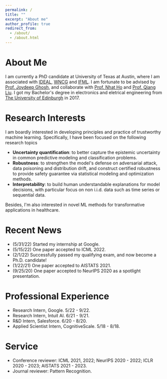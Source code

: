 ```yaml
---
permalink: /
title: ""
excerpt: "About me"
author_profile: true
redirect_from: 
  - /about/
  - /about.html
---
```

About Me
======
I am currently a PhD candidate at University of Texas at Austin, where I am associated with [IDEAL](https://www.ideal.ece.utexas.edu/index.html), [WNCG](https://www.wncg.org/) and [IFML](https://www.ifml.institute/). I am fortunate to be advised by [Prof. Joydeep Ghosh](https://www.ideal.ece.utexas.edu/~ghosh/), and collaborate with [Prof. Nhat Ho](https://nhatptnk8912.github.io/) and [Prof. Qiang Liu](https://www.cs.utexas.edu/~lqiang/). I got my Bachelor's degree in electronics and eletrical engineering from [The University of Edinburgh](https://www.ed.ac.uk/) in 2017.

Research Interests
======
I am boardly interested in developing principles and practice of trustworthy machine learning. Specifically, I have been focused on the following research topics

 - **Uncertainty quantification**: to better capture the epistemic uncertainty in common predictive modeling and classification problems. 
 - **Robustness**: to strengthen the model's defense on adversarial attack, data poisoning and distribution drift, and construct certified robustness to provide safety guarantee via statistical modeling and optimization methods. 
 - **Interpretability**: to build human understandable explanations for model decisions, with particular focus on non i.i.d. data such as time series or sequential data.

Besides, I'm also interested in novel ML methods for transformative applications in healthcare.

Recent News
======
 - (5/31/22) Started my internship at Google.
 - (5/15/22) One paper accepted to ICML 2022.
 - (2/1/22) Successfully passed my qualifying exam, and now become a Ph.D. candidate!
 - (1/22/21) One paper accepted to AISTATS 2021.
 - (9/25/20) One paper accepted to NeurIPS 2020 as a spotlight presentation.

Professional Experience
======
 - Research Intern, Google. 5/22 - 9/22.
 - Research Intern, Intuit AI. 6/21 - 9/21.
 - R&D Intern, Salesforce. 6/20 - 8/20.
 - Applied Scientist Intern, CognitiveScale. 5/18 - 8/18.

Service
======
 - Conference reviewer: ICML 2021, 2022; NeurIPS 2020 - 2022; ICLR 2020 - 2023; AISTATS 2021 - 2023.
 - Journal reviewer: Pattern Recognition.
